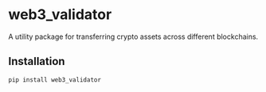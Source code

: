# web3_validator

A utility package for transferring crypto assets across different blockchains.

## Installation

```bash
pip install web3_validator